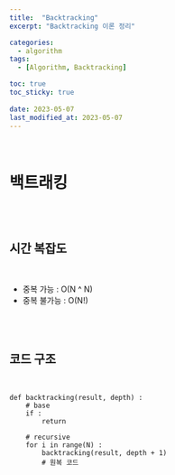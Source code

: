 ```yaml
---
title:  "Backtracking"
excerpt: "Backtracking 이론 정리"

categories:
  - algorithm
tags:
  - [Algorithm, Backtracking]

toc: true
toc_sticky: true
 
date: 2023-05-07
last_modified_at: 2023-05-07
---
```


<br>

# **백트래킹**

<br>
<br>

## **시간 복잡도**

<br>

- 중복 가능 : O(N ^ N)
- 중복 불가능 : O(N!)

<br>
<br>

## **코드 구조**

<br>

```
def backtracking(result, depth) :
	# base
    if :
    	return
    
    # recursive
    for i in range(N) :
    	backtracking(result, depth + 1)
        # 원복 코드
```